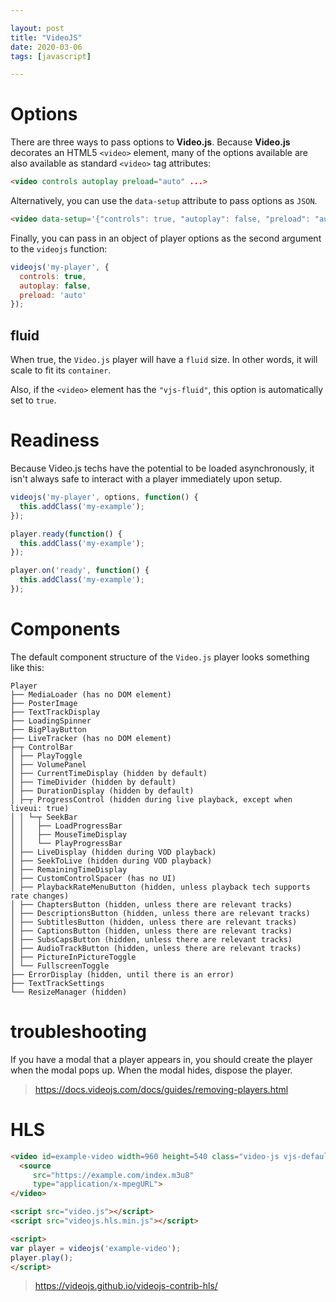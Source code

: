 ```yaml
---

layout: post
title: "VideoJS"
date: 2020-03-06
tags: [javascript]

---
```


# Options
There are three ways to pass options to **Video.js**. Because **Video.js** decorates an HTML5 `<video>` element, many of the options available are also available as standard `<video>` tag attributes:

```html
<video controls autoplay preload="auto" ...>
```

Alternatively, you can use the `data-setup` attribute to pass options as `JSON`.

```html
<video data-setup='{"controls": true, "autoplay": false, "preload": "auto"}'...>
```

Finally, you can pass in an object of player options as the second argument to the `videojs` function:

```js
videojs('my-player', {
  controls: true,
  autoplay: false,
  preload: 'auto'
});
```

## fluid
When true, the `Video.js` player will have a `fluid` size. In other words, it will scale to fit its `container`.

Also, if the `<video>` element has the `"vjs-fluid"`, this option is automatically set to `true`.


# Readiness
Because Video.js techs have the potential to be loaded asynchronously, it isn't always safe to interact with a player immediately upon setup. 

```js
videojs('my-player', options, function() {
  this.addClass('my-example');
});
```

```js
player.ready(function() {
  this.addClass('my-example');
});
```

```js
player.on('ready', function() {
  this.addClass('my-example');
});
```

# Components
The default component structure of the `Video.js` player looks something like this:

```
Player
├── MediaLoader (has no DOM element)
├── PosterImage
├── TextTrackDisplay
├── LoadingSpinner
├── BigPlayButton
├── LiveTracker (has no DOM element)
├─┬ ControlBar
│ ├── PlayToggle
│ ├── VolumePanel
│ ├── CurrentTimeDisplay (hidden by default)
│ ├── TimeDivider (hidden by default)
│ ├── DurationDisplay (hidden by default)
│ ├─┬ ProgressControl (hidden during live playback, except when liveui: true)
│ │ └─┬ SeekBar
│ │   ├── LoadProgressBar
│ │   ├── MouseTimeDisplay
│ │   └── PlayProgressBar
│ ├── LiveDisplay (hidden during VOD playback)
│ ├── SeekToLive (hidden during VOD playback)
│ ├── RemainingTimeDisplay
│ ├── CustomControlSpacer (has no UI)
│ ├── PlaybackRateMenuButton (hidden, unless playback tech supports rate changes)
│ ├── ChaptersButton (hidden, unless there are relevant tracks)
│ ├── DescriptionsButton (hidden, unless there are relevant tracks)
│ ├── SubtitlesButton (hidden, unless there are relevant tracks)
│ ├── CaptionsButton (hidden, unless there are relevant tracks)
│ ├── SubsCapsButton (hidden, unless there are relevant tracks)
│ ├── AudioTrackButton (hidden, unless there are relevant tracks)
│ ├── PictureInPictureToggle
│ └── FullscreenToggle
├── ErrorDisplay (hidden, until there is an error)
├── TextTrackSettings
└── ResizeManager (hidden)
```

# troubleshooting
If you have a modal that a player appears in, you should create the player when the modal pops up. When the modal hides, dispose the player.

> <https://docs.videojs.com/docs/guides/removing-players.html>


# HLS

```html
<video id=example-video width=960 height=540 class="video-js vjs-default-skin" controls>
  <source
     src="https://example.com/index.m3u8"
     type="application/x-mpegURL">
</video>

<script src="video.js"></script>
<script src="videojs.hls.min.js"></script>

<script>
var player = videojs('example-video');
player.play();
</script>
```

> <https://videojs.github.io/videojs-contrib-hls/>

